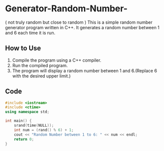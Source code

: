 # Generator-Random-Number-
( not truly random but close to random )
This is a simple random number generator program written in C++. It generates a random number between 1 and 6 each time it is run.

## How to Use

1. Compile the program using a C++ compiler.
2. Run the compiled program.
3. The program will display a random number between 1 and 6.(Replace 6 with the desired upper limit.)

## Code

```cpp
#include <iostream>
#include <ctime>
using namespace std;

int main() {
    srand(time(NULL));
    int num = (rand() % 6) + 1;
    cout << "Random Number between 1 to 6: " << num << endl;
    return 0;
}
